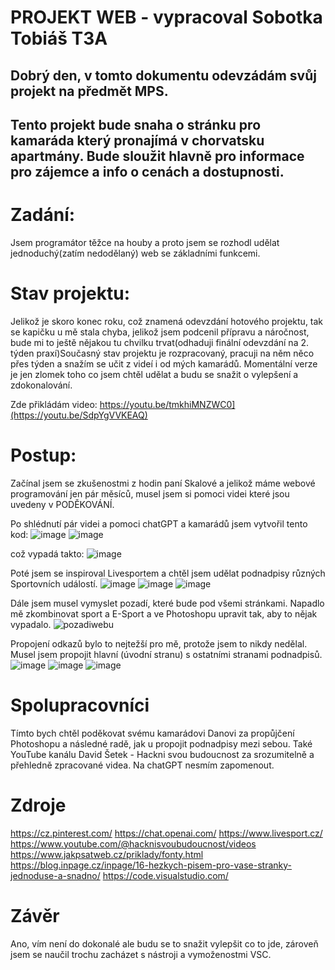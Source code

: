 # PROJEKT WEB - vypracoval Sobotka Tobiáš T3A
## Dobrý den, v tomto dokumentu odevzádám svůj projekt na předmět MPS.
## Tento projekt bude snaha o stránku pro kamaráda který pronajímá v chorvatsku apartmány. Bude sloužit hlavně pro informace pro zájemce a info o cenách a dostupnosti.

# Zadání:
 Jsem programátor těžce na houby a proto jsem se rozhodl udělat jednoduchý(zatím nedodělaný) web se základními funkcemi. 
# Stav projektu:
Jelikož je skoro konec roku, což znamená odevzdání hotového projektu, tak se kapičku u mě stala chyba, jelikož jsem podcenil přípravu a náročnost, bude mi to ještě nějakou tu chvilku trvat(odhaduji finální odevzdání na 2. týden praxí)Současný stav projektu je rozpracovaný, pracuji na něm něco přes týden a snažím se učit z videí i od mých kamarádů. Momentální verze je jen zlomek toho co jsem chtěl udělat a budu se snažit o vylepšení a zdokonalování. 


Zde přikládám video: https://youtu.be/tmkhiMNZWC0](https://youtu.be/SdpYgVVKEAQ)

# Postup: 
Začínal jsem se zkušenostmi z hodin paní Skalové a jelikož máme webové programování jen pár měsíců, musel jsem si pomoci videi které jsou uvedeny v PODĚKOVÁNÍ.

Po shlédnutí pár videi a pomoci chatGPT a kamarádů jsem vytvořil tento kod: ![image](https://github.com/tobkabramburek/projekt1web/assets/154604536/53d3ec3e-2487-4f73-93c8-6528b69f1109)
![image](https://github.com/tobkabramburek/projekt1web/assets/154604536/4df4d7c6-7f18-434c-91d4-3819ecca9768)

což vypadá takto:
![image](https://github.com/tobkabramburek/projekt1web/assets/154604536/066302ca-7185-424d-ac3e-dff7e2420a6e)

Poté jsem se inspiroval Livesportem a chtěl jsem udělat podnadpisy různých Sportovních událostí.
![image](https://github.com/tobkabramburek/projekt1web/assets/154604536/8f2b36d5-8462-4cda-aa0a-fbc16705d60d)
![image](https://github.com/tobkabramburek/projekt1web/assets/154604536/c3184524-203c-4c08-a478-934d422a6d66)
![image](https://github.com/tobkabramburek/projekt1web/assets/154604536/0926e4f5-0870-49ec-91d6-296dde069cb9)

Dále jsem musel vymyslet pozadí, které bude pod všemi stránkami. Napadlo mě zkombinovat sport a E-Sport a ve Photoshopu upravit tak, aby to nějak vypadalo.
![pozadiwebu](https://github.com/tobkabramburek/projekt1web/assets/154604536/aae03b35-d48c-48bc-b734-3f438335be9e)

Propojení odkazů bylo to nejtežší pro mě, protože jsem to nikdy nedělal. Musel jsem propojit hlavní (úvodní stranu) s ostatními stranami podnadpisů. 
![image](https://github.com/tobkabramburek/projekt1web/assets/154604536/67c51e38-05e4-4feb-8e70-5429e96f2669)
![image](https://github.com/tobkabramburek/projekt1web/assets/154604536/194849fd-1bf2-41fb-8919-0bef165d4234)
![image](https://github.com/tobkabramburek/projekt1web/assets/154604536/1a644ed2-b1de-4cb2-b4d9-db00b6da8058)


# Spolupracovníci
Tímto bych chtěl poděkovat svému kamarádovi Danovi za propůjčení Photoshopu a následné radě, jak u propojit podnadpisy mezi sebou.
Také YouTube kanálu David Šetek - Hackni svou budoucnost za srozumitelně a přehledně zpracované videa.
Na chatGPT nesmím zapomenout.

# Zdroje
https://cz.pinterest.com/
https://chat.openai.com/
https://www.livesport.cz/
https://www.youtube.com/@hacknisvoubudoucnost/videos
https://www.jakpsatweb.cz/priklady/fonty.html
https://blog.inpage.cz/inpage/16-hezkych-pisem-pro-vase-stranky-jednoduse-a-snadno/
https://code.visualstudio.com/

# Závěr 
Ano, vím není do dokonalé ale budu se to snažit vylepšit co to jde, zároveň jsem se naučil trochu zacházet s nástroji a vymoženostmi VSC.






























